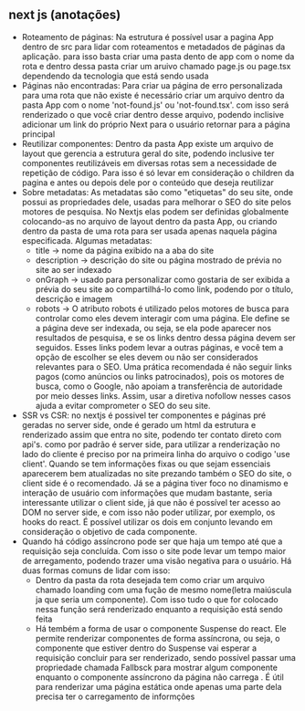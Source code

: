 <h2>next js (anotações)</h2>
<ul>
  <li>
    Roteamento de páginas: Na estrutura é possível usar a pagina App dentro de src para lidar com roteamentos e metadados de páginas da aplicação. para isso basta criar uma pasta dento de app com o nome da rota e dentro dessa pasta criar um aruivo chamado page.js ou page.tsx dependendo da tecnologia que está sendo usada
  </li>
  <li>
    Páginas não encontradas: Para criar ua página de erro personalizada para uma rota que não existe é necessário criar um arquivo dentro da pasta App com o nome 'not-found.js' ou 'not-found.tsx'. com isso será renderizado o que você criar dentro desse arquivo, podendo inclisive adicionar um link do próprio Next para o usuário retornar para a página principal
  </li>
  <li>
    Reutilizar componentes: Dentro da pasta App existe um arquivo de layout que gerencia a estrutura geral do site, podendo inclusive ter componentes reutilizáveis em diversas rotas sem a necessidade de repetição de código. Para isso é só levar em consideração o children da pagina e antes ou depois dele por o conteúdo que deseja reutilizar
  </li>
  <li>Sobre metadatas: 
      As metadatas são como "etiquetas" do seu site, onde possui as propriedades dele, usadas para melhorar o SEO do site pelos motores de pesquisa. No Nextjs elas podem ser definidas globalmente colocando-as no arquivo de layout dentro da pasta App, ou criando dentro da pasta de uma rota para ser usada apenas naquela página especificada. Algumas metadatas:
      <ul>
      <li>
         title -> nome da página exibido na a aba do site</li>
         <li>description -> descrição do site ou página mostrado de prévia no site ao ser indexado</li>
        <li>onGraph -> usado para personalizar como gostaria de ser exibida a prévia do seu site ao compartilhá-lo como link, podendo por o título, descrição e imagem</li>
        <li>robots -> O atributo robots é utilizado pelos motores de busca para controlar como eles devem interagir com uma página. Ele define se a página deve ser indexada, ou seja, se ela pode aparecer nos resultados de pesquisa, e se os links dentro dessa página devem ser seguidos. Esses links podem levar a outras páginas, e você tem a opção de escolher se eles devem ou não ser considerados relevantes para o SEO. Uma prática recomendada é não seguir links pagos (como anúncios ou links patrocinados), pois os motores de busca, como o Google, não apoiam a transferência de autoridade por meio desses links. Assim, usar a diretiva nofollow nesses casos ajuda a evitar comprometer o SEO do seu site.</li>
</li>
</ul>
</li>
<li>SSR vs CSR: no nextjs é possivel ter componentes e páginas pré geradas no server side, onde é gerado um html da estrutura e renderizado assim que entra no site, podendo ter contato direto com api's. como por padrão é server side, para utilizar a renderização no lado do cliente é preciso por na primeira linha do arquivo o codigo 'use client'. Quando se tem informações fixas ou que sejam essenciais aparecerem bem atualizadas no site prezando também o SEO do site, o client side é o recomendado. Já se a página tiver foco no dinamismo e interação de usuário com informações que mudam bastante, seria interessante utilizar o client side, já que não é possível ter acesso ao DOM no server side, e com isso não poder utilizar, por exemplo, os hooks do react. É possível utilizar os dois em conjunto levando em consideração o objetivo de cada componente.</li>
<li>
Quando há código assíncrono pode ser que haja um tempo até que a requisição seja concluída. Com isso o site pode levar um tempo maior de arregamento, podendo trazer uma visão negativa para o usuário. Há duas formas comuns de lidar com isso: 
<ul>
<li>Dentro da pasta da rota desejada tem como criar um arquivo chamado loanding com uma fução de mesmo nome(letra maiúscula ja que seria um componente). Com isso tudo o que for colocado nessa função será renderizado enquanto a requisição está sendo feita</li>
<li>Há tembém a forma de usar o componente Suspense do react. Ele permite renderizar componentes de forma assíncrona, ou seja, o componente que estiver dentro do Suspense vai esperar a requisição concluir para ser renderizado, sendo possível passar uma propriedade chamada Fallbsck para mostrar algum componente enquanto o componente assíncrono da página não carrega . É útil para renderizar uma página estática onde apenas uma parte dela precisa ter o carregamento de informções</li>
</ul>
</li>
</ul>
